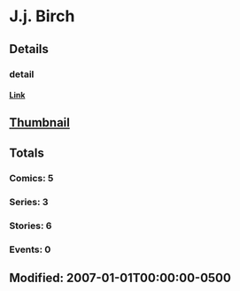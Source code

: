 # J.j.  Birch 
## Details
### detail
#### [Link](http://marvel.com/comics/creators/3780/jj_birch?utm_campaign=apiRef&utm_source=225578a89fc76f3d20fbffda5d17a88d)
## [Thumbnail](http://i.annihil.us/u/prod/marvel/i/mg/b/40/image_not_available.jpg)
## Totals
### Comics: 5
### Series: 3
### Stories: 6
### Events: 0
## Modified: 2007-01-01T00:00:00-0500